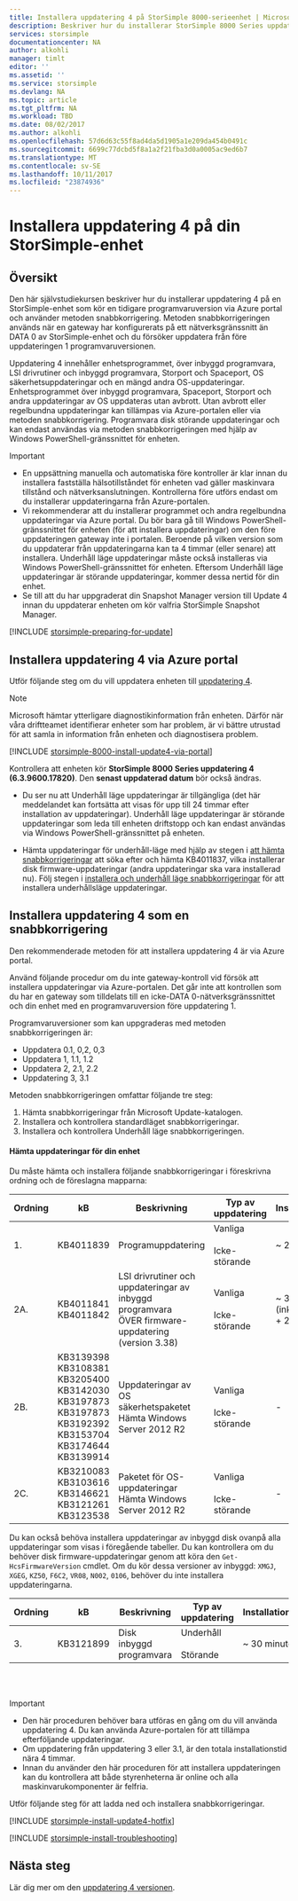 ```yaml
---
title: Installera uppdatering 4 på StorSimple 8000-serieenhet | Microsoft Docs
description: Beskriver hur du installerar StorSimple 8000 Series uppdatering 4 på enheten StorSimple 8000-serien.
services: storsimple
documentationcenter: NA
author: alkohli
manager: timlt
editor: ''
ms.assetid: ''
ms.service: storsimple
ms.devlang: NA
ms.topic: article
ms.tgt_pltfrm: NA
ms.workload: TBD
ms.date: 08/02/2017
ms.author: alkohli
ms.openlocfilehash: 57d6d63c55f8ad4da5d1905a1e209da454b0491c
ms.sourcegitcommit: 6699c77dcbd5f8a1a2f21fba3d0a0005ac9ed6b7
ms.translationtype: MT
ms.contentlocale: sv-SE
ms.lasthandoff: 10/11/2017
ms.locfileid: "23874936"
---
```

# <a name="install-update-4-on-your-storsimple-device"></a>Installera uppdatering 4 på din StorSimple-enhet

## <a name="overview"></a>Översikt

Den här självstudiekursen beskriver hur du installerar uppdatering 4 på en StorSimple-enhet som kör en tidigare programvaruversion via Azure portal och använder metoden snabbkorrigering. Metoden snabbkorrigeringen används när en gateway har konfigurerats på ett nätverksgränssnitt än DATA 0 av StorSimple-enhet och du försöker uppdatera från före uppdateringen 1 programvaruversionen.

Uppdatering 4 innehåller enhetsprogrammet, över inbyggd programvara, LSI drivrutiner och inbyggd programvara, Storport och Spaceport, OS säkerhetsuppdateringar och en mängd andra OS-uppdateringar.  Enhetsprogrammet över inbyggd programvara, Spaceport, Storport och andra uppdateringar av OS uppdateras utan avbrott. Utan avbrott eller regelbundna uppdateringar kan tillämpas via Azure-portalen eller via metoden snabbkorrigering. Programvara disk störande uppdateringar och kan endast användas via metoden snabbkorrigeringen med hjälp av Windows PowerShell-gränssnittet för enheten.

> [!IMPORTANT]
> * En uppsättning manuella och automatiska före kontroller är klar innan du installera fastställa hälsotillståndet för enheten vad gäller maskinvara tillstånd och nätverksanslutningen. Kontrollerna före utförs endast om du installerar uppdateringarna från Azure-portalen.
> * Vi rekommenderar att du installerar programmet och andra regelbundna uppdateringar via Azure portal. Du bör bara gå till Windows PowerShell-gränssnittet för enheten (för att installera uppdateringar) om den före uppdateringen gateway inte i portalen. Beroende på vilken version som du uppdaterar från uppdateringarna kan ta 4 timmar (eller senare) att installera. Underhåll läge uppdateringar måste också installeras via Windows PowerShell-gränssnittet för enheten. Eftersom Underhåll läge uppdateringar är störande uppdateringar, kommer dessa nertid för din enhet.
> * Se till att du har uppgraderat din Snapshot Manager version till Update 4 innan du uppdaterar enheten om kör valfria StorSimple Snapshot Manager.


[!INCLUDE [storsimple-preparing-for-update](../../includes/storsimple-preparing-for-updates.md)]

## <a name="install-update-4-via-the-azure-portal"></a>Installera uppdatering 4 via Azure portal
Utför följande steg om du vill uppdatera enheten till [uppdatering 4](storsimple-update4-release-notes.md).

> [!NOTE]
> Microsoft hämtar ytterligare diagnostikinformation från enheten. Därför när våra driftteamet identifierar enheter som har problem, är vi bättre utrustad för att samla in information från enheten och diagnostisera problem. 

[!INCLUDE [storsimple-8000-install-update4-via-portal](../../includes/storsimple-8000-install-update4-via-portal.md)]

Kontrollera att enheten kör **StorSimple 8000 Series uppdatering 4 (6.3.9600.17820)**. Den **senast uppdaterad datum** bör också ändras.

* Du ser nu att Underhåll läge uppdateringar är tillgängliga (det här meddelandet kan fortsätta att visas för upp till 24 timmar efter installation av uppdateringar). Underhåll läge uppdateringar är störande uppdateringar som leda till enheten driftstopp och kan endast användas via Windows PowerShell-gränssnittet på enheten.

* Hämta uppdateringar för underhåll-läge med hjälp av stegen i [att hämta snabbkorrigeringar](#to-download-hotfixes) att söka efter och hämta KB4011837, vilka installerar disk firmware-uppdateringar (andra uppdateringar ska vara installerad nu). Följ stegen i [installera och underhåll läge snabbkorrigeringar](#to-install-and-verify-maintenance-mode-hotfixes) för att installera underhållsläge uppdateringar.

## <a name="install-update-4-as-a-hotfix"></a>Installera uppdatering 4 som en snabbkorrigering
Den rekommenderade metoden för att installera uppdatering 4 är via Azure portal.

Använd följande procedur om du inte gateway-kontroll vid försök att installera uppdateringar via Azure-portalen. Det går inte att kontrollen som du har en gateway som tilldelats till en icke-DATA 0-nätverksgränssnittet och din enhet med en programvaruversion före uppdatering 1.

Programvaruversioner som kan uppgraderas med metoden snabbkorrigeringen är:

* Uppdatera 0.1, 0,2, 0,3
* Uppdatera 1, 1.1, 1.2
* Uppdatera 2, 2.1, 2.2
* Uppdatering 3, 3.1


Metoden snabbkorrigeringen omfattar följande tre steg:

1. Hämta snabbkorrigeringar från Microsoft Update-katalogen.
2. Installera och kontrollera standardläget snabbkorrigeringar.
3. Installera och kontrollera Underhåll läge snabbkorrigeringen.

#### <a name="download-updates-for-your-device"></a>Hämta uppdateringar för din enhet

Du måste hämta och installera följande snabbkorrigeringar i föreskrivna ordning och de föreslagna mapparna:

| Ordning | kB | Beskrivning | Typ av uppdatering | Installationstid |Installera i mappen|
| --- | --- | --- | --- | --- | --- |
| 1. |KB4011839 |Programuppdatering |Vanliga <br></br>Icke-störande |~ 25 minuter |FirstOrderUpdate|
| 2A. |KB4011841 <br> KB4011842 |LSI drivrutiner och uppdateringar av inbyggd programvara <br> ÖVER firmware-uppdatering (version 3.38) |Vanliga <br></br>Icke-störande |~ 3 timmar <br> (inklusive 2A. + 2B. + 2 C.)|SecondOrderUpdate|
| 2B. |KB3139398 KB3108381 <br> KB3205400 KB3142030 <br> KB3197873 KB3197873 <br> KB3192392 KB3153704 <br> KB3174644 KB3139914  |Uppdateringar av OS säkerhetspaketet <br> Hämta Windows Server 2012 R2 |Vanliga <br></br>Icke-störande |- |SecondOrderUpdate|
| 2C. |KB3210083 KB3103616 <br> KB3146621 KB3121261 <br> KB3123538 |Paketet för OS-uppdateringar <br> Hämta Windows Server 2012 R2 |Vanliga <br></br>Icke-störande |- |SecondOrderUpdate|

Du kan också behöva installera uppdateringar av inbyggd disk ovanpå alla uppdateringar som visas i föregående tabeller. Du kan kontrollera om du behöver disk firmware-uppdateringar genom att köra den `Get-HcsFirmwareVersion` cmdlet. Om du kör dessa versioner av inbyggd: `XMGJ`, `XGEG`, `KZ50`, `F6C2`, `VR08`, `N002`, `0106`, behöver du inte installera uppdateringarna.

| Ordning | kB | Beskrivning | Typ av uppdatering | Installationstid | Installera i mappen|
| --- | --- | --- | --- | --- | --- |
| 3. |KB3121899 |Disk inbyggd programvara |Underhåll <br></br>Störande |~ 30 minuter | ThirdOrderUpdate |

<br></br>

> [!IMPORTANT]
> * Den här proceduren behöver bara utföras en gång om du vill använda uppdatering 4. Du kan använda Azure-portalen för att tillämpa efterföljande uppdateringar.
> * Om uppdatering från uppdatering 3 eller 3.1, är den totala installationstid nära 4 timmar.
> * Innan du använder den här proceduren för att installera uppdateringen kan du kontrollera att både styrenheterna är online och alla maskinvarukomponenter är felfria.

Utför följande steg för att ladda ned och installera snabbkorrigeringar.

[!INCLUDE [storsimple-install-update4-hotfix](../../includes/storsimple-install-update4-hotfix.md)]

[!INCLUDE [storsimple-install-troubleshooting](../../includes/storsimple-install-troubleshooting.md)]

## <a name="next-steps"></a>Nästa steg
Lär dig mer om den [uppdatering 4 versionen](storsimple-update4-release-notes.md).

